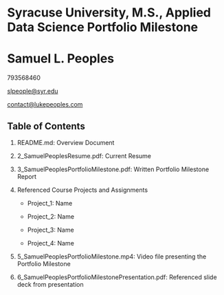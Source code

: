 # Syracuse University, M.S., Applied Data Science                   Portfolio Milestone
# Samuel L. Peoples

793568460

slpeople@syr.edu

contact@lukepeoples.com

## Table of Contents

1. README.md: Overview Document

2. 2_SamuelPeoplesResume.pdf: Current Resume

3. 3_SamuelPeoplesPortfolioMilestone.pdf: Written Portfolio Milestone Report

4. Referenced Course Projects and Assignments
    * Project_1: Name
    
    * Project_2: Name
    
    * Project_3: Name
   
    * Project_4: Name
  
5. 5_SamuelPeoplesPortfolioMilestone.mp4: Video file presenting the Portfolio Milestone

6. 6_SamuelPeoplesPortfolioMilestonePresentation.pdf: Referenced slide deck from presentation

